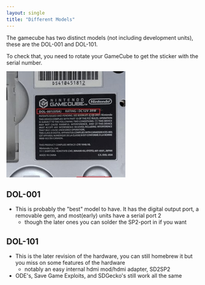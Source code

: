 ```yaml
---
layout: single
title: "Different Models"
---
```


The gamecube has two distinct models (not including development units), these are the DOL-001 and DOL-101.

To check that, you need to rotate your GameCube to get the sticker with the serial number.

![Serial Sticker](/images/gamecube-serial.jpg)
## DOL-001
- This is probably the "best" model to have. It has the digital output port, a removable gem, and most(early) units have a serial port 2
  * though the later ones you can solder the SP2-port in if you want

## DOL-101
- This is the later revision of the hardware, you can still homebrew it but you miss on some features of the hardware
  * notably an easy internal hdmi mod/hdmi adapter, SD2SP2
- ODE's, Save Game Exploits, and SDGecko's still work all the same
